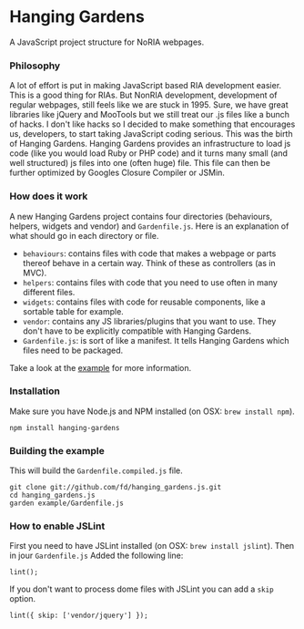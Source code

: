 # Hanging Gardens

A JavaScript project structure for NoRIA webpages.


### Philosophy

A lot of effort is put in making JavaScript based RIA development easier. This is a good thing for RIAs. But NonRIA development, development of regular webpages, still feels like we are stuck in 1995. Sure, we have great libraries like jQuery and MooTools but we still treat our .js files like a bunch of hacks. I don't like hacks so I decided to make something that encourages us, developers, to start taking JavaScript coding serious. This was the birth of Hanging Gardens. Hanging Gardens provides an infrastructure to load js code (like you would load Ruby or PHP code) and it turns many small (and well structured) js files into one (often huge) file. This file can then be further optimized by Googles Closure Compiler or JSMin.


### How does it work

A new Hanging Gardens project contains four directories (behaviours, helpers, widgets and vendor) and `Gardenfile.js`. Here is an explanation of what should go in each directory or file.

* `behaviours`: contains files with code that makes a webpage or parts thereof
  behave in a certain way. Think of these as controllers (as in MVC).
* `helpers`: contains files with code that you need to use often in many
  different files.
* `widgets`: contains files with code for reusable components, like a sortable
  table for example.
* `vendor`: contains any JS libraries/plugins that you want to use. They
  don't have to be explicitly compatible with Hanging Gardens.
* `Gardenfile.js`: is sort of like a manifest. It tells Hanging Gardens which
  files need to be packaged.

Take a look at the [example][example] for more information.


### Installation

Make sure you have Node.js and NPM installed (on OSX: `brew install npm`).

    npm install hanging-gardens


### Building the example

This will build the `Gardenfile.compiled.js` file.

    git clone git://github.com/fd/hanging_gardens.js.git
    cd hanging_gardens.js
    garden example/Gardenfile.js


### How to enable JSLint

First you need to have JSLint installed (on OSX: `brew install jslint`). Then in jour `Gardenfile.js` Added the following line:

    lint();

If you don't want to process dome files with JSLint you can add a `skip` option.

    lint({ skip: ['vendor/jquery'] });


  [example]: https://github.com/fd/hanging_gardens.js/tree/master/example/

